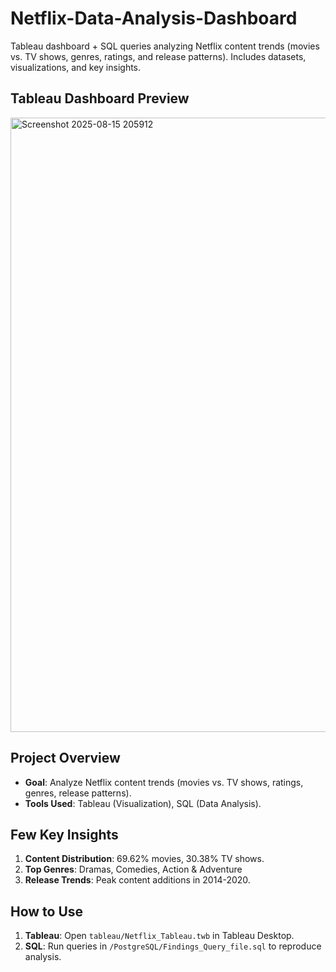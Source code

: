 # Netflix-Data-Analysis-Dashboard
Tableau dashboard + SQL queries analyzing Netflix content trends (movies vs. TV shows, genres, ratings, and release patterns). Includes datasets, visualizations, and key insights.

## Tableau Dashboard Preview

<img width="1906" height="983" alt="Screenshot 2025-08-15 205912" src="https://github.com/user-attachments/assets/ac00a0a1-587e-4740-b18f-f32249acada2" />

## Project Overview

- **Goal**: Analyze Netflix content trends (movies vs. TV shows, ratings, genres, release patterns).  
- **Tools Used**: Tableau (Visualization), SQL (Data Analysis).  

## Few Key Insights 

1. **Content Distribution**: 69.62% movies, 30.38% TV shows.  
2. **Top Genres**: Dramas, Comedies, Action & Adventure  
3. **Release Trends**: Peak content additions in 2014-2020.

## How to Use
1. **Tableau**: Open `tableau/Netflix_Tableau.twb` in Tableau Desktop.  
2. **SQL**: Run queries in `/PostgreSQL/Findings_Query_file.sql` to reproduce analysis.
